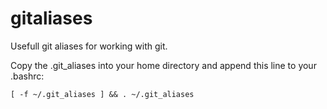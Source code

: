 # gitaliases
Usefull git aliases for working with git.

Copy the .git_aliases into your home directory and append this line to your .bashrc:
```
[ -f ~/.git_aliases ] && . ~/.git_aliases
```
